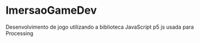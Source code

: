 # ImersaoGameDev
Desenvolvimento de jogo utilizando a biblioteca JavaScript p5 js usada para Processing
